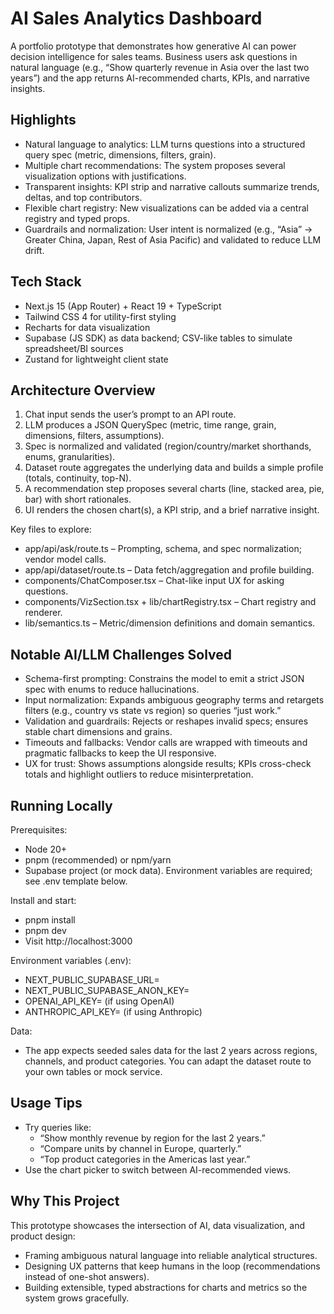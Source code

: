 # AI Sales Analytics Dashboard

A portfolio prototype that demonstrates how generative AI can power decision intelligence for sales teams. Business users ask questions in natural language (e.g., “Show quarterly revenue in Asia over the last two years”) and the app returns AI-recommended charts, KPIs, and narrative insights.

## Highlights
- Natural language to analytics: LLM turns questions into a structured query spec (metric, dimensions, filters, grain).
- Multiple chart recommendations: The system proposes several visualization options with justifications.
- Transparent insights: KPI strip and narrative callouts summarize trends, deltas, and top contributors.
- Flexible chart registry: New visualizations can be added via a central registry and typed props.
- Guardrails and normalization: User intent is normalized (e.g., “Asia” → Greater China, Japan, Rest of Asia Pacific) and validated to reduce LLM drift.

## Tech Stack
- Next.js 15 (App Router) + React 19 + TypeScript
- Tailwind CSS 4 for utility-first styling
- Recharts for data visualization
- Supabase (JS SDK) as data backend; CSV-like tables to simulate spreadsheet/BI sources
- Zustand for lightweight client state

## Architecture Overview
1. Chat input sends the user’s prompt to an API route.
2. LLM produces a JSON QuerySpec (metric, time range, grain, dimensions, filters, assumptions).
3. Spec is normalized and validated (region/country/market shorthands, enums, granularities).
4. Dataset route aggregates the underlying data and builds a simple profile (totals, continuity, top-N).
5. A recommendation step proposes several charts (line, stacked area, pie, bar) with short rationales.
6. UI renders the chosen chart(s), a KPI strip, and a brief narrative insight.

Key files to explore:
- app/api/ask/route.ts – Prompting, schema, and spec normalization; vendor model calls.
- app/api/dataset/route.ts – Data fetch/aggregation and profile building.
- components/ChatComposer.tsx – Chat-like input UX for asking questions.
- components/VizSection.tsx + lib/chartRegistry.tsx – Chart registry and renderer.
- lib/semantics.ts – Metric/dimension definitions and domain semantics.

## Notable AI/LLM Challenges Solved
- Schema-first prompting: Constrains the model to emit a strict JSON spec with enums to reduce hallucinations.
- Input normalization: Expands ambiguous geography terms and retargets filters (e.g., country vs state vs region) so queries “just work.”
- Validation and guardrails: Rejects or reshapes invalid specs; ensures stable chart dimensions and grains.
- Timeouts and fallbacks: Vendor calls are wrapped with timeouts and pragmatic fallbacks to keep the UI responsive.
- UX for trust: Shows assumptions alongside results; KPIs cross-check totals and highlight outliers to reduce misinterpretation.

## Running Locally
Prerequisites:
- Node 20+
- pnpm (recommended) or npm/yarn
- Supabase project (or mock data). Environment variables are required; see .env template below.

Install and start:
- pnpm install
- pnpm dev
- Visit http://localhost:3000

Environment variables (.env):
- NEXT_PUBLIC_SUPABASE_URL=
- NEXT_PUBLIC_SUPABASE_ANON_KEY=
- OPENAI_API_KEY= (if using OpenAI)
- ANTHROPIC_API_KEY= (if using Anthropic)

Data:
- The app expects seeded sales data for the last 2 years across regions, channels, and product categories. You can adapt the dataset route to your own tables or mock service.

## Usage Tips
- Try queries like:
  - “Show monthly revenue by region for the last 2 years.”
  - “Compare units by channel in Europe, quarterly.”
  - “Top product categories in the Americas last year.”
- Use the chart picker to switch between AI-recommended views.

## Why This Project
This prototype showcases the intersection of AI, data visualization, and product design:
- Framing ambiguous natural language into reliable analytical structures.
- Designing UX patterns that keep humans in the loop (recommendations instead of one-shot answers).
- Building extensible, typed abstractions for charts and metrics so the system grows gracefully.
